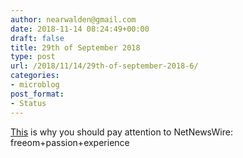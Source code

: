 ```yaml
---
author: nearwalden@gmail.com
date: 2018-11-14 08:24:49+00:00
draft: false
title: 29th of September 2018
type: post
url: /2018/11/14/29th-of-september-2018-6/
categories:
- microblog
post_format:
- Status
---
```


[This](http://inessential.com/2018/11/06/why_im_writing_these_particular_apps) is why you should pay attention to NetNewsWire: freeom+passion+experience



